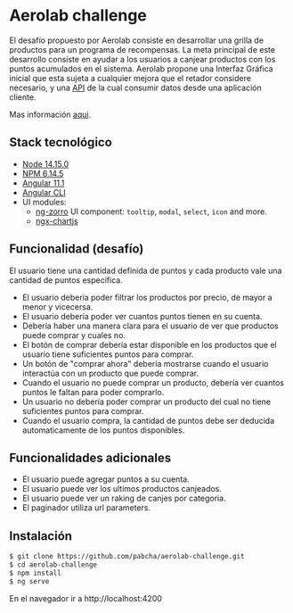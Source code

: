 # Aerolab challenge

El desafío propuesto por Aerolab consiste en desarrollar una grilla de productos para un programa de recompensas. La meta principal de este desarrollo consiste en ayudar a los usuarios a canjear productos con los puntos acumulados en el sistema.
Aerolab propone una Interfaz Gráfica inicial que esta sujeta a cualquier mejora que el retador considere necesario, y una [API](https://aerolabchallenge.docs.apiary.io/#) de la cual consumir datos desde una aplicación cliente.

Mas información [aqui](https://aerolab.co/coding-challenge-instructions?utm_campaign=Coding%20Challenge).

## Stack tecnológico

- [Node 14.15.0][node]
- [NPM 6.14.5][node]
- [Angular 11.1][angular]
- [Angular CLI][cli]
- UI modules:
  - [ng-zorro][ng-zorro] UI component: `tooltip`, `modal`, `select`, `icon` and more.
  - [ngx-chartjs]

[cli]: https://cli.angular.io/
[angular]: https://angular.io/
[ng-zorro]: https://ng.ant.design/docs/introduce/en
[node]: https://nodejs.org/
[ngx-chartjs]: https://github.com/scttcper/ngx-chartjs

## Funcionalidad (desafío)

El usuario tiene una cantidad definida de puntos y cada producto vale una cantidad de puntos especifica.

- El usuario debería poder filtrar los productos por precio, de mayor a menor y vicecersa.
- El usuario debería poder ver cuantos puntos tienen en su cuenta.
- Debería haber una manera clara para el usuario de ver que productos puede comprar y cuales no.
- El botón de comprar debería estar disponible en los productos que el usuario tiene suficientes puntos para comprar.
- Un botón de "comprar ahora" debería mostrarse cuando el usuario interactúa con un producto que puede comprar.
- Cuando el usuario no puede comprar un producto, debería ver cuantos puntos le faltan para poder comprarlo.
- Un usuario no debería poder comprar un producto del cual no tiene suficientes puntos para comprar.
- Cuando el usuario compra, la cantidad de puntos debe ser deducida automaticamente de los puntos disponibles.

## Funcionalidades adicionales

- El usuario puede agregar puntos a su cuenta.
- El usuario puede ver los ultimos productos canjeados.
- El usuario puede ver un raking de canjes por categoria.
- El paginador utiliza url parameters.

## Instalación

```sh
$ git clone https://github.com/pabcha/aerolab-challenge.git
$ cd aerolab-challenge
$ npm install
$ ng serve
```

En el navegador ir a http://localhost:4200
